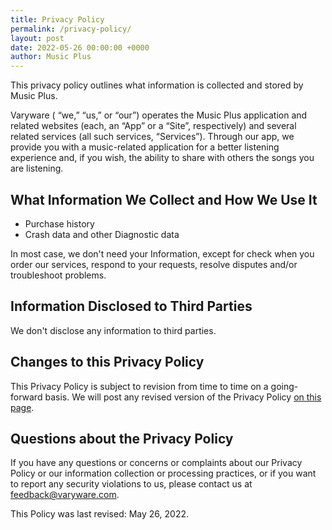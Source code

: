```yaml
---
title: Privacy Policy
permalink: /privacy-policy/
layout: post
date: 2022-05-26 00:00:00 +0000
author: Music Plus
---
```


This privacy policy outlines what information is collected and stored by Music Plus.

Varyware ( “we,” “us,” or “our”) operates the Music Plus application and related websites (each, an “App” or a “Site”, respectively) and several related services (all such services, “Services”). Through our app, we provide you with a music-related application for a better listening experience and, if you wish, the ability to share with others the songs you are listening.

## What Information We Collect and How We Use It

* Purchase history
* Crash data and other Diagnostic data

In most case, we don't need your Information, except for check when you order our services, respond to your requests, resolve disputes and/or troubleshoot problems.

## Information Disclosed to Third Parties

We don't disclose any information to third parties.

## Changes to this Privacy Policy

This Privacy Policy is subject to revision from time to time on a going-forward basis. We will post any revised version of the Privacy Policy [on this page](https://musicplus.pro/privacy-policy).

## Questions about the Privacy Policy

If you have any questions or concerns or complaints about our Privacy Policy or our information collection or processing practices, or if you want to report any security violations to us, please contact us at [feedback@varyware.com](mailto:feedback@varyware.com).

This Policy was last revised: May 26, 2022.